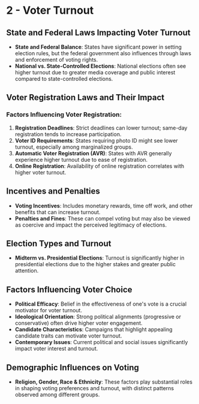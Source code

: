 # 2 - Voter Turnout

## State and Federal Laws Impacting Voter Turnout

- **State and Federal Balance**: States have significant power in setting election rules, but the federal government also influences through laws and enforcement of voting rights.
- **National vs. State-Controlled Elections**: National elections often see higher turnout due to greater media coverage and public interest compared to state-controlled elections.

## Voter Registration Laws and Their Impact

### Factors Influencing Voter Registration:
1. **Registration Deadlines**: Strict deadlines can lower turnout; same-day registration tends to increase participation.
2. **Voter ID Requirements**: States requiring photo ID might see lower turnout, especially among marginalized groups.
3. **Automatic Voter Registration (AVR)**: States with AVR generally experience higher turnout due to ease of registration.
4. **Online Registration**: Availability of online registration correlates with higher voter turnout.

## Incentives and Penalties

- **Voting Incentives**: Includes monetary rewards, time off work, and other benefits that can increase turnout.
- **Penalties and Fines**: These can compel voting but may also be viewed as coercive and impact the perceived legitimacy of elections.

## Election Types and Turnout

- **Midterm vs. Presidential Elections**: Turnout is significantly higher in presidential elections due to the higher stakes and greater public attention.

## Factors Influencing Voter Choice

- **Political Efficacy**: Belief in the effectiveness of one's vote is a crucial motivator for voter turnout.
- **Ideological Orientation**: Strong political alignments (progressive or conservative) often drive higher voter engagement.
- **Candidate Characteristics**: Campaigns that highlight appealing candidate traits can motivate voter turnout.
- **Contemporary Issues**: Current political and social issues significantly impact voter interest and turnout.

## Demographic Influences on Voting

- **Religion, Gender, Race & Ethnicity**: These factors play substantial roles in shaping voting preferences and turnout, with distinct patterns observed among different groups.
